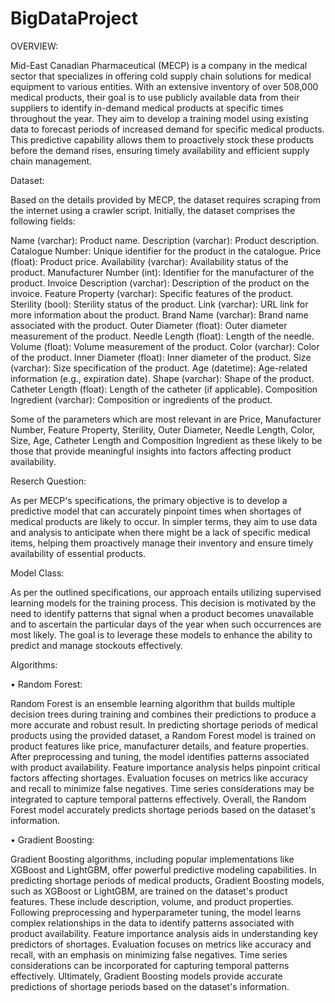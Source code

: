 # BigDataProject

OVERVIEW:

Mid-East Canadian Pharmaceutical (MECP) is a company in the medical sector that specializes in offering cold supply chain solutions for medical equipment to various entities. With an extensive inventory of over 508,000 medical products, their goal is to use publicly available data from their suppliers to identify in-demand medical products at specific times throughout the year. They aim to develop a training model using existing data to forecast periods of increased demand for specific medical products. This predictive capability allows them to proactively stock these products before the demand rises, ensuring timely availability and efficient supply chain management.



Dataset:

Based on the details provided by MECP, the dataset requires scraping from the internet using a crawler script. Initially, the dataset comprises the following fields:


 Name (varchar): Product name.
 Description (varchar): Product description.
 Catalogue Number: Unique identifier for the product in the catalogue.
 Price (float): Product price.
 Availability (varchar): Availability status of the product.
 Manufacturer Number (int): Identifier for the manufacturer of the product.
 Invoice Description (varchar): Description of the product on the invoice.
 Feature Property (varchar): Specific features of the product.
 Sterility (bool): Sterility status of the product.
 Link (varchar): URL link for more information about the product.
 Brand Name (varchar): Brand name associated with the product.
 Outer Diameter (float): Outer diameter measurement of the product.
 Needle Length (float): Length of the needle.
 Volume (float): Volume measurement of the product.
 Color (varchar): Color of the product.
 Inner Diameter (float): Inner diameter of the product.
 Size (varchar): Size specification of the product. 
 Age (datetime): Age-related information (e.g., expiration date).
 Shape (varchar): Shape of the product. 
 Catheter Length (float): Length of the catheter (if applicable).
 Composition Ingredient (varchar): Composition or ingredients of the product.

Some of the parameters which are most relevant in are Price, Manufacturer Number, Feature Property, Sterility, Outer Diameter, Needle Length, Color, Size, Age, Catheter Length and Composition Ingredient as these likely to be those that provide meaningful insights into factors affecting product availability.


Reserch Question:

 	
As per MECP's specifications, the primary objective is to develop a predictive model that can accurately pinpoint times when shortages of medical products are likely to occur. In simpler terms, they aim to use data and analysis to anticipate when there might be a lack of specific medical items, helping them proactively manage their inventory and ensure timely availability of essential products.


Model Class:

As per the outlined specifications, our approach entails utilizing supervised learning models for the training process. This decision is motivated by the need to identify patterns that signal when a product becomes unavailable and to ascertain the particular days of the year when such occurrences are most likely. The goal is to leverage these models to enhance the ability to predict and manage stockouts effectively.



Algorithms:

•	Random Forest: 

Random Forest is an ensemble learning algorithm that builds multiple decision trees during training and combines their predictions to produce a more accurate and robust result. In predicting shortage periods of medical products using the provided dataset, a Random Forest model is trained on product features like price, manufacturer details, and feature properties. After preprocessing and tuning, the model identifies patterns associated with product availability. Feature importance analysis helps pinpoint critical factors affecting shortages. Evaluation focuses on metrics like accuracy and recall to minimize false negatives. Time series considerations may be integrated to capture temporal patterns effectively. Overall, the Random Forest model accurately predicts shortage periods based on the dataset's information. 


•	Gradient Boosting: 

Gradient Boosting algorithms, including popular implementations like XGBoost and LightGBM, offer powerful predictive modeling capabilities. In predicting shortage periods of medical products, Gradient Boosting models, such as XGBoost or LightGBM, are trained on the dataset's product features. These include description, volume, and product properties. Following preprocessing and hyperparameter tuning, the model learns complex relationships in the data to identify patterns associated with product availability. Feature importance analysis aids in understanding key predictors of shortages. Evaluation focuses on metrics like accuracy and recall, with an emphasis on minimizing false negatives. Time series considerations can be incorporated for capturing temporal patterns effectively. Ultimately, Gradient Boosting models provide accurate predictions of shortage periods based on the dataset's information.

